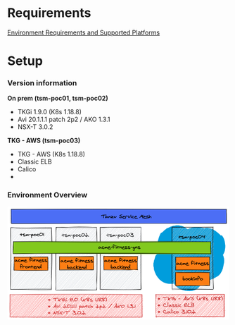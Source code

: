 # Requirements
[Environment Requirements and Supported Platforms](https://docs.vmware.com/en/VMware-Tanzu-Service-Mesh/services/tanzu-service-mesh-environment-requirements-and-supported-platforms/GUID-D0B939BE-474E-4075-9A65-3D72B5B9F237.html)

# Setup
### Version information
**On prem (tsm-poc01, tsm-poc02)**
* TKGi 1.9.0 (K8s 1.18.8)
* Avi 20.1.1.1 patch 2p2 / AKO 1.3.1
* NSX-T 3.0.2

**TKG - AWS (tsm-poc03)**
* TKG - AWS (K8s 1.18.8)
* Classic ELB
* Calico
* 
### Environment Overview
![TSM POC Overview](./docs/images/TSM-POC-Env-Overview.png)
